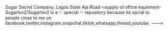 Sugar Secret Company.
Lagos State Aja Road 
<supply of office equement-
Sugarlov2/Sugarlov2 is a ✨ special ✨ repository because its spcial to people close to me on facebook,twitter,instagram,snapchat,tiktok,whatsapp,thread,youtube.
--->
